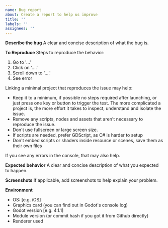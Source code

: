 ```yaml
---
name: Bug report
about: Create a report to help us improve
title: ''
labels: ''
assignees: ''
---
```


**Describe the bug**
A clear and concise description of what the bug is.

**To Reproduce**
Steps to reproduce the behavior:
1. Go to '...'
2. Click on '....'
3. Scroll down to '....'
4. See error

Linking a minimal project that reproduces the issue may help:
- Keep it to a minimum, if possible no steps required after launching, or just press one key or button to trigger the test. The more complicated a project is, the more effort it takes to inspect, understand and isolate the issue.
- Remove any scripts, nodes and assets that aren't necessary to reproduce the issue.
- Don't use fullscreen or large screen size.
- If scripts are needed, prefer GDScript, as C# is harder to setup
- Don't embed scripts or shaders inside resource or scenes, save them as their own files

If you see any errors in the console, that may also help.

**Expected behavior**
A clear and concise description of what you expected to happen.

**Screenshots**
If applicable, add screenshots to help explain your problem.

**Environment**
- OS: [e.g. iOS]
- Graphics card (you can find out in Godot's console log)
- Godot version [e.g. 4.1.1]
- Module version (or commit hash if you got it from Github directly)
- Renderer used
